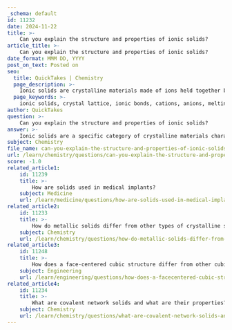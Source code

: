 ```yaml
---
_schema: default
id: 11232
date: 2024-11-22
title: >-
    Can you explain the structure and properties of ionic solids?
article_title: >-
    Can you explain the structure and properties of ionic solids?
date_format: MMM DD, YYYY
post_on_text: Posted on
seo:
  title: QuickTakes | Chemistry
  page_description: >-
    Ionic solids are crystalline materials made of ions held together by ionic bonds, forming a crystal lattice. They are characterized by high melting and boiling points, hardness, brittleness, and unique electrical properties. Their applications include batteries and electrolytes.
  page_keywords: >-
    ionic solids, crystal lattice, ionic bonds, cations, anions, melting points, boiling points, hardness, brittleness, electrical conductivity, insulating properties, applications, electrolytes, sodium chloride, potassium bromide, magnesium oxide, engineering applications
author: QuickTakes
question: >-
    Can you explain the structure and properties of ionic solids?
answer: >-
    Ionic solids are a specific category of crystalline materials characterized by the arrangement of positively and negatively charged ions held together by strong electrostatic forces of attraction, known as ionic bonds. This arrangement forms a highly organized, repeating pattern called a crystal lattice, which is fundamental to the structure and properties of ionic solids.\n\n### Structure of Ionic Solids\nThe crystal structure of ionic solids is determined by the relative sizes of the cations (positively charged ions) and anions (negatively charged ions). The ions are arranged in a three-dimensional lattice that maximizes the attractive forces between oppositely charged ions while minimizing repulsion between like charges. Common examples of ionic solids include sodium chloride (NaCl) and potassium bromide (KBr).\n\n### Properties of Ionic Solids\nIonic solids exhibit several distinctive properties due to the strong ionic bonds that hold them together:\n\n1. **High Melting and Boiling Points**: The strong electrostatic forces between the ions result in high melting and boiling points. For instance, sodium chloride has a melting point of about 801 °C, while magnesium oxide (MgO) has an even higher melting point of 2852 °C.\n\n2. **Hardness and Brittleness**: Ionic solids are typically hard due to the strong ionic bonds. However, they are also brittle; when sufficient force is applied, the crystal structure can shatter. This brittleness occurs because displacing one ion can bring like charges into close proximity, leading to repulsion and fracture.\n\n3. **Electrical Conductivity**: Ionic solids are generally poor conductors of electricity in their solid state because the ions are fixed in place within the crystal lattice. However, when melted or dissolved in water, ionic solids can conduct electricity as the ions are free to move. This property is crucial for their use in applications such as electrolytes in batteries.\n\n4. **Insulating Properties**: In their solid form, ionic solids act as insulators because the electrons are tightly bound to the ions, preventing the flow of electric current.\n\n### Applications of Ionic Solids\nIonic solids play a vital role in various engineering applications. They are essential components in batteries, fuel cells, and thermal energy storage systems, where their properties, such as ion conductivity and structural integrity, are exploited. For example, ionic materials are used as electrolytes in lithium-ion and sodium-ion batteries, facilitating ion transport necessary for energy storage and conversion.\n\nIn summary, the structure and properties of ionic solids are closely linked to the nature of ionic bonding and the arrangement of ions within the crystal lattice. Their unique characteristics make them important in both fundamental chemistry and practical applications in technology and engineering.
subject: Chemistry
file_name: can-you-explain-the-structure-and-properties-of-ionic-solids.md
url: /learn/chemistry/questions/can-you-explain-the-structure-and-properties-of-ionic-solids
score: -1.0
related_article1:
    id: 11239
    title: >-
        How are solids used in medical implants?
    subject: Medicine
    url: /learn/medicine/questions/how-are-solids-used-in-medical-implants
related_article2:
    id: 11233
    title: >-
        How do metallic solids differ from other types of crystalline solids?
    subject: Chemistry
    url: /learn/chemistry/questions/how-do-metallic-solids-differ-from-other-types-of-crystalline-solids
related_article3:
    id: 11248
    title: >-
        How does a face-centered cubic structure differ from other cubic structures?
    subject: Engineering
    url: /learn/engineering/questions/how-does-a-facecentered-cubic-structure-differ-from-other-cubic-structures
related_article4:
    id: 11234
    title: >-
        What are covalent network solids and what are their properties?
    subject: Chemistry
    url: /learn/chemistry/questions/what-are-covalent-network-solids-and-what-are-their-properties
---
```


&nbsp;